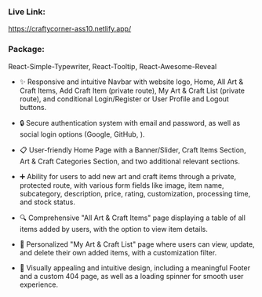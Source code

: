 
### Live Link:
 https://craftycorner-ass10.netlify.app/

  
### Package:
React-Simple-Typewriter, React-Tooltip, React-Awesome-Reveal

- ✨ Responsive and intuitive Navbar with website logo, Home, All Art & Craft Items, Add Craft Item (private route), My Art & Craft List (private route), and conditional Login/Register or User Profile and Logout buttons.


- 🔒 Secure authentication system with email and password, as well as social login options (Google, GitHub, ).


- 📋 User-friendly Home Page with a Banner/Slider, Craft Items Section, Art & Craft Categories Section, and two additional relevant sections.


- ➕ Ability for users to add new art and craft items through a private, protected route, with various form fields like image, item name, subcategory, description, price, rating, 
customization, processing time, and stock status.

- 🔍 Comprehensive "All Art & Craft Items" page displaying a table of all items added by users, with the option to view item details.


- 🔧 Personalized "My Art & Craft List" page where users can view, update, and delete their own added items, with a customization filter.


- 🚀 Visually appealing and intuitive design, including a meaningful Footer and a custom 404 page, as well as a loading spinner for smooth user experience.